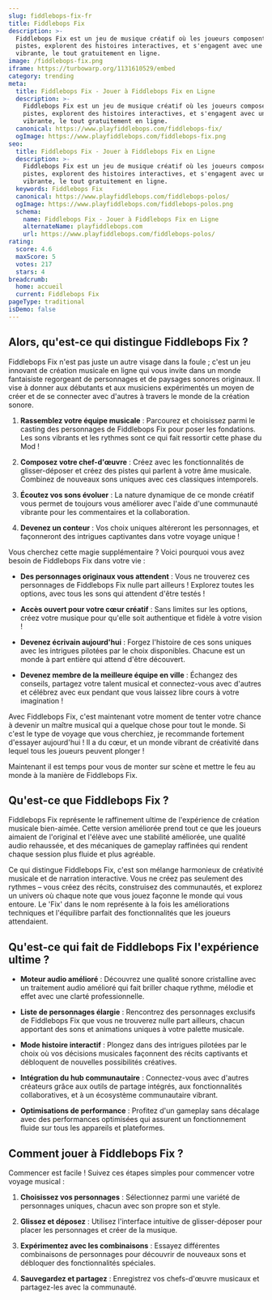 ```yaml
---
slug: fiddlebops-fix-fr
title: Fiddlebops Fix
description: >-
  Fiddlebops Fix est un jeu de musique créatif où les joueurs composent des
  pistes, explorent des histoires interactives, et s'engagent avec une communauté
  vibrante, le tout gratuitement en ligne.
image: /fiddlebops-fix.png
iframe: https://turbowarp.org/1131610529/embed
category: trending
meta:
  title: Fiddlebops Fix - Jouer à Fiddlebops Fix en Ligne
  description: >-
    Fiddlebops Fix est un jeu de musique créatif où les joueurs composent des
    pistes, explorent des histoires interactives, et s'engagent avec une communauté
    vibrante, le tout gratuitement en ligne.
  canonical: https://www.playfiddlebops.com/fiddlebops-fix/
  ogImage: https://www.playfiddlebops.com/fiddlebops-fix.png
seo:
  title: Fiddlebops Fix - Jouer à Fiddlebops Fix en Ligne
  description: >-
    Fiddlebops Fix est un jeu de musique créatif où les joueurs composent des
    pistes, explorent des histoires interactives, et s'engagent avec une communauté
    vibrante, le tout gratuitement en ligne.
  keywords: Fiddlebops Fix
  canonical: https://www.playfiddlebops.com/fiddlebops-polos/
  ogImage: https://www.playfiddlebops.com/fiddlebops-polos.png
  schema:
    name: Fiddlebops Fix - Jouer à Fiddlebops Fix en Ligne
    alternateName: playfiddlebops.com
    url: https://www.playfiddlebops.com/fiddlebops-polos/
rating:
  score: 4.6
  maxScore: 5
  votes: 217
  stars: 4
breadcrumb:
  home: accueil
  current: Fiddlebops Fix
pageType: traditional
isDemo: false
---
```


## Alors, qu'est-ce qui distingue Fiddlebops Fix ?

Fiddlebops Fix n'est pas juste un autre visage dans la foule ; c'est un jeu innovant de création musicale en ligne qui vous invite dans un monde fantaisiste regorgeant de personnages et de paysages sonores originaux. Il vise à donner aux débutants et aux musiciens expérimentés un moyen de créer et de se connecter avec d'autres à travers le monde de la création sonore.

1. **Rassemblez votre équipe musicale** : Parcourez et choisissez parmi le casting des personnages de Fiddlebops Fix pour poser les fondations. Les sons vibrants et les rythmes sont ce qui fait ressortir cette phase du Mod !

1. **Composez votre chef-d'œuvre** : Créez avec les fonctionnalités de glisser-déposer et créez des pistes qui parlent à votre âme musicale. Combinez de nouveaux sons uniques avec ces classiques intemporels.

1. **Écoutez vos sons évoluer** : La nature dynamique de ce monde créatif vous permet de toujours vous améliorer avec l'aide d'une communauté vibrante pour les commentaires et la collaboration.

1. **Devenez un conteur** : Vos choix uniques altéreront les personnages, et façonneront des intrigues captivantes dans votre voyage unique !

Vous cherchez cette magie supplémentaire ? Voici pourquoi vous avez besoin de Fiddlebops Fix dans votre vie :

- **Des personnages originaux vous attendent** : Vous ne trouverez ces personnages de Fiddlebops Fix nulle part ailleurs ! Explorez toutes les options, avec tous les sons qui attendent d'être testés !

- **Accès ouvert pour votre cœur créatif** : Sans limites sur les options, créez votre musique pour qu'elle soit authentique et fidèle à votre vision !

- **Devenez écrivain aujourd'hui** : Forgez l'histoire de ces sons uniques avec les intrigues pilotées par le choix disponibles. Chacune est un monde à part entière qui attend d'être découvert.

- **Devenez membre de la meilleure équipe en ville** : Échangez des conseils, partagez votre talent musical et connectez-vous avec d'autres et célébrez avec eux pendant que vous laissez libre cours à votre imagination !

Avec Fiddlebops Fix, c'est maintenant votre moment de tenter votre chance à devenir un maître musical qui a quelque chose pour tout le monde. Si c'est le type de voyage que vous cherchiez, je recommande fortement d'essayer aujourd'hui ! Il a du cœur, et un monde vibrant de créativité dans lequel tous les joueurs peuvent plonger !

Maintenant il est temps pour vous de monter sur scène et mettre le feu au monde à la manière de Fiddlebops Fix.

## Qu'est-ce que Fiddlebops Fix ?

Fiddlebops Fix représente le raffinement ultime de l'expérience de création musicale bien-aimée. Cette version améliorée prend tout ce que les joueurs aimaient de l'original et l'élève avec une stabilité améliorée, une qualité audio rehaussée, et des mécaniques de gameplay raffinées qui rendent chaque session plus fluide et plus agréable.

Ce qui distingue Fiddlebops Fix, c'est son mélange harmonieux de créativité musicale et de narration interactive. Vous ne créez pas seulement des rythmes – vous créez des récits, construisez des communautés, et explorez un univers où chaque note que vous jouez façonne le monde qui vous entoure. Le 'Fix' dans le nom représente à la fois les améliorations techniques et l'équilibre parfait des fonctionnalités que les joueurs attendaient.

## Qu'est-ce qui fait de Fiddlebops Fix l'expérience ultime ?

- **Moteur audio amélioré** : Découvrez une qualité sonore cristalline avec un traitement audio amélioré qui fait briller chaque rythme, mélodie et effet avec une clarté professionnelle.

- **Liste de personnages élargie** : Rencontrez des personnages exclusifs de Fiddlebops Fix que vous ne trouverez nulle part ailleurs, chacun apportant des sons et animations uniques à votre palette musicale.

- **Mode histoire interactif** : Plongez dans des intrigues pilotées par le choix où vos décisions musicales façonnent des récits captivants et débloquent de nouvelles possibilités créatives.

- **Intégration du hub communautaire** : Connectez-vous avec d'autres créateurs grâce aux outils de partage intégrés, aux fonctionnalités collaboratives, et à un écosystème communautaire vibrant.

- **Optimisations de performance** : Profitez d'un gameplay sans décalage avec des performances optimisées qui assurent un fonctionnement fluide sur tous les appareils et plateformes.

## Comment jouer à Fiddlebops Fix ?

Commencer est facile ! Suivez ces étapes simples pour commencer votre voyage musical :

1. **Choisissez vos personnages** : Sélectionnez parmi une variété de personnages uniques, chacun avec son propre son et style.

1. **Glissez et déposez** : Utilisez l'interface intuitive de glisser-déposer pour placer les personnages et créer de la musique.

1. **Expérimentez avec les combinaisons** : Essayez différentes combinaisons de personnages pour découvrir de nouveaux sons et débloquer des fonctionnalités spéciales.

1. **Sauvegardez et partagez** : Enregistrez vos chefs-d'œuvre musicaux et partagez-les avec la communauté.